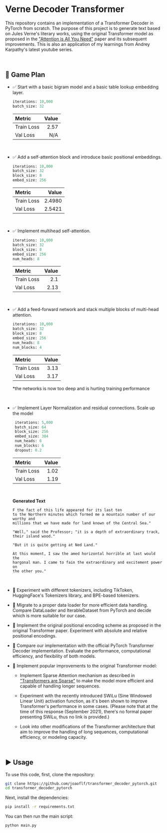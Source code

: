 # Verne Decoder Transformer

This repository contains an implementation of a Transformer Decoder in PyTorch from scratch. The purpose of this project is to generate text based on Jules Verne's literary works, using the original Transformer model as proposed in the ["Attention is All You Need"](https://arxiv.org/abs/1706.03762) paper and its subsequent improvements. This is also an application of my learnings from Andrey Karpathy's latest youtube series.

&nbsp;
## 🏈 Game Plan


- ✅ Start with a basic bigram model and a basic table lookup embedding layer. 
    
    ```python
    iterations: 10,000
    batch_size: 32
    ```

    | Metric     | Value |
    | :--------- | ----: |
    | Train Loss |  2.57 |
    | Val Loss   |   N/A |
&nbsp;

- ✅ Add a self-attention block and introduce basic positional embeddings.
    ```python
    iterations: 10,000
    batch_size: 32
    block_size: 8
    embed_size: 256
    ```

    | Metric     |  Value |
    | :--------- | -----: |
    | Train Loss | 2.4980 |
    | Val Loss   | 2.5421 |

&nbsp;

- ✅ Implement multihead self-attention.

    ```python
    iterations: 10,000
    batch_size: 32
    block_size: 8
    embed_size: 256
    num_heads: 8
    ```

    | Metric     | Value |
    | :--------- | ----: |
    | Train Loss |   2.1 |
    | Val Loss   |  2.13 |

&nbsp;

- ✅ Add a feed-forward network and stack multiple blocks of multi-head attention.
  
    ```python
    iterations: 10,000
    batch_size: 32
    block_size: 8
    embed_size: 256
    num_heads: 8
    num_blocks: 4
    ```

    | Metric     | Value |
    | :--------- | ----: |
    | Train Loss |  3.13 |
    | Val Loss   |  3.17 |

    *the networks is now too deep and is hurting training performance

&nbsp;

- ✅ Implement Layer Normalization and residual connections. Scale up the model
   ```python
    iterations: 5,000
    batch_size: 64
    block_size: 256
    embed_size: 384
    num_heads: 6
    num_blocks: 6
    dropout: 0.2
    ```

    | Metric     | Value |
    | :--------- | ----: |
    | Train Loss |  1.02 |
    | Val Loss   |  1.19 |

    &nbsp;

    **Generated Text**
    ```
    F the fact of this life appeared for its last ten
    to the Northern minutes which formed me a mountain number of our worthy and
    millions that we have made for land known of the Central Sea."

    "Well," said the Professor; "it is a depth of extraordinary track,
    their island wood."

    "But it is quite getting at Ned Land."

    At this moment, I saw the amed horizontal horrible at last would the
    hargonal man. I came to fain the extraordinary and excitement power on
    the other you."
    ```

&nbsp;


- 🔄 Experiment with different tokenizers, including TikToken, HuggingFace's Tokenizers library, and BPE-based tokenizers.

- 🔲 Migrate to a proper data loader for more efficient data handling. Compare DataLoader and IterableDataset from PyTorch and decide which is more suitable for our case.

- 🔲 Implement the original positional encoding scheme as proposed in the original Transformer paper. Experiment with absolute and relative positional encodings.

- 🔲 Compare our implementation with the official PyTorch Transformer Decoder implementation. Evaluate the performance, computational efficiency, and flexibility of both models.

- 🔲 Implement popular improvements to the original Transformer model:

  - Implement Sparse Attention mechanism as described in ["Transformers are Sparse"](https://arxiv.org/abs/2104.04473) to make the model more efficient and capable of handling longer sequences.
  
  - Experiment with the recently introduced SWiLu (Sine Windowed Linear Unit) activation function, as it's been shown to improve Transformer's performance in some cases. (Please note that at the time of this response (September 2021), there's no formal paper presenting SWiLu, thus no link is provided.)
  
  - Look into other modifications of the Transformer architecture that aim to improve the handling of long sequences, computational efficiency, or modeling capacity.


&nbsp;
## ▶ Usage

To use this code, first, clone the repository:

```bash
git clone https://github.com/joaoflf/transformer_decoder_pytorch.git
cd transformer_decoder_pytorch
```

Next, install the dependencies:

```bash
pip install -r requirements.txt
```

You can then run the main script:

```bash
python main.py
```